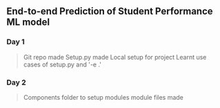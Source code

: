 ## End-to-end Prediction of Student Performance ML model

### Day 1
>Git repo made
>Setup.py made
>Local setup for project
>Learnt use cases of setup.py and '-e .'

### Day 2
>Components folder to setup modules
>module files made